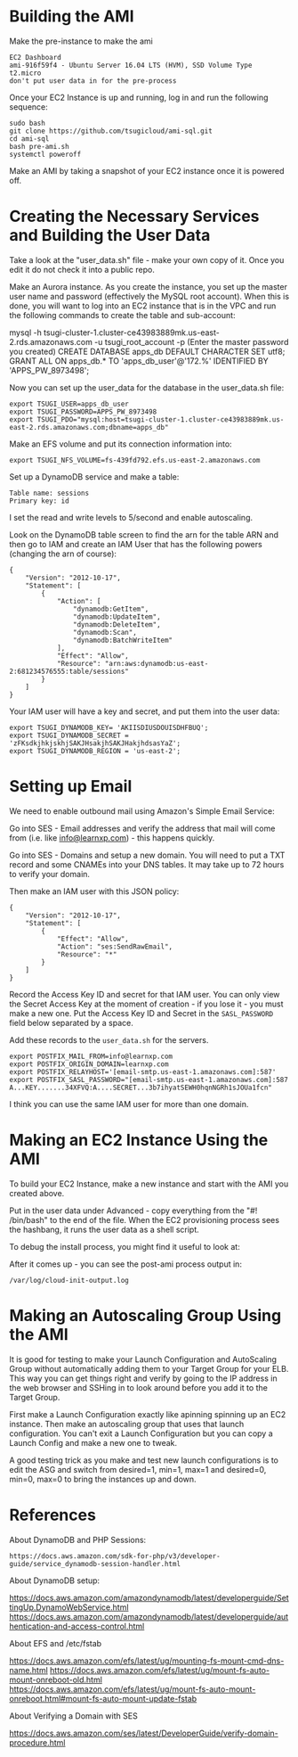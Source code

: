 
Building the AMI
================

Make the pre-instance to make the ami

    EC2 Dashboard
    ami-916f59f4 - Ubuntu Server 16.04 LTS (HVM), SSD Volume Type
    t2.micro
    don't put user data in for the pre-process

Once your EC2 Instance is up and running, log in and run the following sequence:

    sudo bash
    git clone https://github.com/tsugicloud/ami-sql.git
    cd ami-sql
    bash pre-ami.sh
    systemctl poweroff

Make an AMI by taking a snapshot of your EC2 instance once it is powered off.

Creating the Necessary Services and Building the User Data
==========================================================

Take a look at the "user_data.sh" file - make your own copy of it.  Once you edit it
do not check it into a public repo.

Make an Aurora instance.  As you create the instance, you set up the master user name and password (effectively the
MySQL root account). When this is done, you will want to log into an EC2 instance that is in the VPC
and run the following commands to create the table and sub-account:

   mysql -h tsugi-cluster-1.cluster-ce43983889mk.us-east-2.rds.amazonaws.com -u tsugi_root_account -p
   (Enter the master password you created)
   CREATE DATABASE apps_db DEFAULT CHARACTER SET utf8;
   GRANT ALL ON apps_db.* TO 'apps_db_user'@'172.%' IDENTIFIED BY 'APPS_PW_8973498';

Now you can set up the user_data for the database in the user_data.sh file:

    export TSUGI_USER=apps_db_user
    export TSUGI_PASSWORD=APPS_PW_8973498
    export TSUGI_PDO="mysql:host=tsugi-cluster-1.cluster-ce43983889mk.us-east-2.rds.amazonaws.com;dbname=apps_db"

Make an EFS volume and put its connection information into:

    export TSUGI_NFS_VOLUME=fs-439fd792.efs.us-east-2.amazonaws.com

Set up a DynamoDB service and make a table:

    Table name: sessions
    Primary key: id

I set the read and write levels to 5/second and enable autoscaling.

Look on the DynamoDB table screen to find the arn for the table ARN and then go to IAM and create
an IAM User that has the following powers (changing the arn of course):

    {
        "Version": "2012-10-17",
        "Statement": [
            {
                "Action": [
                    "dynamodb:GetItem",
                    "dynamodb:UpdateItem",
                    "dynamodb:DeleteItem",
                    "dynamodb:Scan",
                    "dynamodb:BatchWriteItem"
                ],
                "Effect": "Allow",
                "Resource": "arn:aws:dynamodb:us-east-2:681234576555:table/sessions"
            }
        ]
    }

Your IAM user will have a key and secret, and put them into the user data:

    export TSUGI_DYNAMODB_KEY= 'AKIISDIUSDOUISDHFBUQ';
    export TSUGI_DYNAMODB_SECRET = 'zFKsdkjhkjskhjSAKJHsakjhSAKJHakjhdsasYaZ';
    export TSUGI_DYNAMODB_REGION = 'us-east-2';

Setting up Email
================

We need to enable outbound mail using Amazon's Simple Email Service:

Go into SES - Email addresses and verify the address that mail will come
from (i.e. like info@learnxp.com) - this happens quickly.

Go into SES - Domains and setup a new domain.  You will need to put a TXT record
and some CNAMEs into your DNS tables.  It may take up to 72 hours to verify your domain.

Then make an IAM user with this JSON policy:

    {
        "Version": "2012-10-17",
        "Statement": [
            {
                "Effect": "Allow",
                "Action": "ses:SendRawEmail",
                "Resource": "*"
            }
        ]
    }

Record the Access Key ID and secret for that IAM user.  You can only view
the Secret Access Key at the moment of creation - if you lose it - you must make
a new one.  Put the Access Key ID and Secret in the `SASL_PASSWORD` field below
separated by a space.

Add these records to the `user_data.sh` for the servers.

    export POSTFIX_MAIL_FROM=info@learnxp.com
    export POSTFIX_ORIGIN_DOMAIN=learnxp.com
    export POSTFIX_RELAYHOST='[email-smtp.us-east-1.amazonaws.com]:587'
    export POSTFIX_SASL_PASSWORD="[email-smtp.us-east-1.amazonaws.com]:587 A...KEY.......34XFVQ:A....SECRET...3b7ihyatSEWH0hqnNGRh1sJOUa1fcn"

I think you can use the same IAM user for more than one domain.

Making an EC2 Instance Using the AMI
====================================

To build your EC2 Instance, make a new instance and start with the AMI you created above.

Put in the user data under Advanced - copy everything from the "#! /bin/bash" to the end of the file.
When the EC2 provisioning process sees the hashbang, it runs the user data as a shell script.

To debug the install process, you might find it useful to look at:

After it comes up - you can see the post-ami process output in:

    /var/log/cloud-init-output.log

Making an Autoscaling Group Using the AMI
=========================================

It is good for testing to make your Launch Configuration and AutoScaling Group without
automatically adding them to your Target Group for your ELB.  This way you can get things
right and verify by going to the IP address in the web browser and SSHing in to look around
before you add it to the Target Group.

First make a Launch Configuration exactly like apinning spinning up an EC2 instance.  Then make
an autoscaling group that uses that launch configuration.  You can't exit a Launch Configuration
but you can copy a Launch Config and make a new one to tweak.

A good testing trick as you make and test new launch configurations is to edit the ASG and
switch from desired=1, min=1, max=1 and desired=0, min=0, max=0 to bring the instances up and
down.  

References
==========

About DynamoDB and PHP Sessions:

    https://docs.aws.amazon.com/sdk-for-php/v3/developer-guide/service_dynamodb-session-handler.html

About DynamoDB setup:

https://docs.aws.amazon.com/amazondynamodb/latest/developerguide/SettingUp.DynamoWebService.html
https://docs.aws.amazon.com/amazondynamodb/latest/developerguide/authentication-and-access-control.html


About EFS and /etc/fstab

https://docs.aws.amazon.com/efs/latest/ug/mounting-fs-mount-cmd-dns-name.html
https://docs.aws.amazon.com/efs/latest/ug/mount-fs-auto-mount-onreboot-old.html
https://docs.aws.amazon.com/efs/latest/ug/mount-fs-auto-mount-onreboot.html#mount-fs-auto-mount-update-fstab

About Verifying a Domain with SES

https://docs.aws.amazon.com/ses/latest/DeveloperGuide/verify-domain-procedure.html

